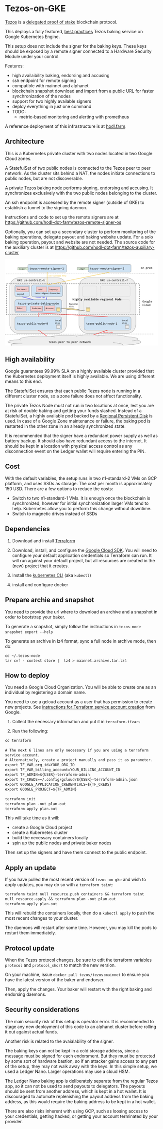 Tezos-on-GKE
============

[Tezos](http://tezos.gitlab.io/mainnet/) is a [delegated proof of stake](https://bitshares.org/technology/delegated-proof-of-stake-consensus/) blockchain protocol.

This deploys a fully featured, [best practices](https://medium.com/tezos/its-a-baker-s-life-for-me-c214971201e1) Tezos baking service on Google Kubernetes Engine.

This setup does not include the signer for the baking keys. These keys should be exposed by a remote signer connected to a Hardware Security Module under your control.

Features:

* high availaibility baking, endorsing and accusing
* ssh endpoint for remote signing
* compatible with mainnet and alphanet
* blockchain snapshot download and import from a public URL for faster synchronization of the nodes
* support for two highly available signers
* deploy everything in just one command
* TODO:
  * metric-based monitoring and alerting with prometheus

A reference deployment of this infrastructure is at [hodl.farm](https://hodl.farm).

Architecture
------------

This is a Kubernetes private cluster with two nodes located in two Google Cloud zones.

A StatefulSet of two public nodes is connected to the Tezos peer to peer network. As the cluster sits behind a NAT, the nodes initiate connections to public nodes, but are not discoverable.

A private Tezos baking node performs signing, endorsing and accusing. It synchronizes exclusively with the two public nodes belonging to the cluster.

An ssh endpoint is accessed by the remote signer (outside of GKE) to establish a tunnel to the signing daemon.

Instructions and code to set up the remote signers are at https://github.com/hodl-dot-farm/tezos-remote-signer-os

Optionally, you can set up a secondary cluster to perform monitoring of the baking operations, delegate payout and baking website update. For a solo baking operation, payout and website are not needed. The source code for the auxiliary cluster is at https://github.com/hodl-dot-farm/tezos-auxiliary-cluster


<img src="./k8s-baker.svg">

High availability
-----------------

Google guarantees 99.99% SLA on a highly available cluster provided that the Kubernetes deployment itself is highly available. We are using different means to this end.

The StatefulSet ensures that each public Tezos node is running in a different cluster node, so a zone failure does not affect functionality.

The private Tezos Node must not run in two locations at once, lest you are at risk of double baking and getting your funds slashed. Instead of a StatefulSet, a highly available pod backed by a [Regional Persistent Disk](https://cloud.google.com/compute/docs/disks/#repds) is used. In case of a Google Zone maintenance or failure, the baking pod is restarted in the other zone in an already synchronized state.

It is recommended that the signer have a redundant power supply as well as battery backup. It should also have redundant access to the internet. It should be kept in a location with physical access control as any disconnection event on the Ledger wallet will require entering the PIN.

Cost
----

With the default variables, the setup runs in two n1-standard-2 VMs on GCP platform, and uses SSDs as storage. The cost per month is approximately 150 USD. There are a few options to reduce the costs:

* Switch to two n1-standard-1 VMs. It is enough once the blockchain is synchronized, however for initial synchronization larger VMs tend to help. Kubernetes allow you to perform this change without downtime.
* Switch to magnetic drives instead of SSDs

Dependencies
------------

1. Download and install [Terraform](https://terraform.io)

1. Download, install, and configure the [Google Cloud SDK](https://cloud.google.com/sdk/). You will need
   to configure your default application credentials so Terraform can run. It
   will run against your default project, but all resources are created in the
   (new) project that it creates.

1. Install the [kubernetes
   CLI](https://kubernetes.io/docs/tasks/tools/install-kubectl/) (aka
   `kubectl`)

1. install and configure docker


Prepare archie and snapshot
----------------------------

You need to provide the url where to download an archive and a snapshot in order to bootstrap your baker.

To generate a snapshot, simply follow the instructions in `tezos-node snapshot export --help`

To generate an archive in lz4 format, sync a full node in archive mode, then do:

```
cd ~/.tezos-node
tar cvf - context store |  lz4 > mainnet.archive.tar.lz4
```

How to deploy
-------------

You need a Google Cloud Organization. You will be able to create one as an individual by registering a domain name.

You need to use a gcloud account as a user that has permission to create new projects. See [instructions for Terraform service account creation](https://cloud.google.com/community/tutorials/managing-gcp-projects-with-terraform) from Google.

1. Collect the necessary information and put it in `terraform.tfvars`

1. Run the following:

```
cd terraform

# The next 6 lines are only necessary if you are using a terraform service account.
# Alternatively, create a project manually and pass it as parameter.
export TF_VAR_org_id=YOUR_ORG_ID
export TF_VAR_billing_account=YOUR_BILLING_ACCOUNT_ID
export TF_ADMIN=${USER}-terraform-admin
export TF_CREDS=~/.config/gcloud/${USER}-terraform-admin.json
export GOOGLE_APPLICATION_CREDENTIALS=${TF_CREDS}
export GOOGLE_PROJECT=${TF_ADMIN}

terraform init
terraform plan -out plan.out
terraform apply plan.out
```

This will take time as it will:
* create a Google Cloud project
* create a Kubernetes cluster
* build the necessary containers locally
* spin up the public nodes and private baker nodes

Then set up the signers and have them connect to the public endpoint.

Apply an update
---------------

If you have pulled the most recent version of `tezos-on-gke` and wish to apply updates, you may do so with a `terraform taint`:

```
terraform taint null_resource.push_containers && terraform taint null_resource.apply && terraform plan -out plan.out
terraform apply plan.out
```

This will rebuild the containers locally, then do a `kubectl apply` to push the most recent changes to your cluster.

The daemons will restart after some time. However, you may kill the pods to restart them immediately.

Protocol update
---------------

When the Tezos protocol changes, be sure to edit the terraform variables `protocol` and `protocol_short` to match the new version.

On your machine, issue `docker pull tezos/tezos:mainnet` to ensure you have the latest version of the baker and endorser.

Then, apply the changes. Your baker will restart with the right baking and endorsing daemons.


Security considerations
-----------------------

The main security risk of this setup is operator error. It is recommended to stage any new deployment of this code to an alphanet cluster before rolling it out against actual funds.

Another risk is related to the avaialability of the signer.

The baking keys can not be kept in a cold storage address, since a message must be signed for each endorsment. But they must be protected by some sort of hardware bastion, so if an attacker gains access to any part of the setup, they may not walk away with the keys. In this simple setup, we used a Ledger Nano. Larger operations may use a cloud HSM.

The Ledger Nano baking app is deliberately separate from the regular Tezos app, so it can not be used to send payouts to delegators. The payouts should be sent from another address, which is kept in a hot wallet. It is discouraged to automate replenishing the payout address from the baking address, as this would require the baking address to be kept in a hot wallet.

There are also risks inherent with using GCP, such as loosing access to your credentials, getting hacked, or getting your account terminated by your provider.
